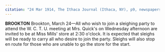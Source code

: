 ```yaml
---
citation: "24 Mar 1914, The Ithaca Journal (Ithaca, NY), p9, newspapers.com"
---
```


**BROOKTON**
Brookton, March 24—All who wish to join a sleighing party to attend the W. C. T. U. meeting at Mrs. Quick's on Wednesday afternoon are invited to be at Miss Mills' store at 2:30 o'clock. It is expected that sleighs will be ready to carry all who desire to join the party. Sleighs will also stop en route for those who are unable to go the store for the start. 